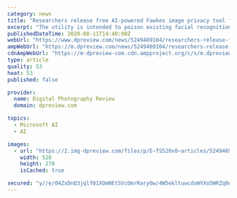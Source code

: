 ```yaml
---
category: news
title: "Researchers release free AI-powered Fawkes image privacy tool for 'cloaking' faces"
excerpt: "The utility is intended to poison existing facial recognition models by imperceptibly altering pixels in an image of a person's face, disrupting a machine's ability to recognize them in non-cloaked images."
publishedDateTime: 2020-08-11T14:40:00Z
webUrl: "https://www.dpreview.com/news/5249469104/researchers-release-free-ai-based-fawkes-image-privacy-tool-for-cloaking-faces"
ampWebUrl: "https://m.dpreview.com/news/5249469104/researchers-release-free-ai-based-fawkes-image-privacy-tool-for-cloaking-faces.amp"
cdnAmpWebUrl: "https://m-dpreview-com.cdn.ampproject.org/c/s/m.dpreview.com/news/5249469104/researchers-release-free-ai-based-fawkes-image-privacy-tool-for-cloaking-faces.amp"
type: article
quality: 53
heat: 53
published: false

provider:
  name: Digital Photography Review
  domain: dpreview.com

topics:
  - Microsoft AI
  - AI

images:
  - url: "https://2.img-dpreview.com/files/p/E~TS520x0~articles/5249469104/success_insert.jpeg"
    width: 520
    height: 270
    isCached: true

secured: "y//e/04ZxDnQ3jqlf01XOmNEtSVcOmrRary0w/4W5ekltuwcdvWVXo5WRZq0dkNUm3YOcyF6cz3FgIkhy2PBMonru1d7GNNzQxst4iBGEKy9lMrKtjOQmVfiONnaosF+gV0OZJVw8C3TxJy5wFFpizx4xrCanSxnq2cKMfqDza5fAiKwVHzebrdaPJbwm0JDSAr1hN5SPsaCr8osyYdzoq6eYep51VIEbujE8rN2/RbNKOpM0EwOuuT3lBZtTiGFfgPinLEdoGluIeTKdzpwIiqUttqUNFtIfVWryXJHAUSB9n2Q2SDiNpiW26hQh5Bwfytuco9X4ft7uYTB2a0TKA==;kKiAl3eoMP4shtFXWRxQfw=="
---
```


